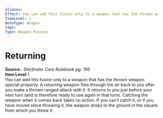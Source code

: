 ```yaml
---
aliases: 
Effect: You can add this fusion only to a weapon that has the thrown weapon special property. A _returning_ weapon flies through the air back to you after you make a thrown ranged attack with it. It returns to you just before your next turn (and is therefore ready to use again in that turn). Catching the weapon when it comes back takes no action. If you can’t catch it, or if you have moved since throwing it, the weapon drops to the ground in the square from which you threw it.
ItemLevel: 1
NoteType: Weapon
tags: 
Type: Weapon Fusions
---
```


# Returning

**Source**:: _Starfinder Core Rulebook pg. 195_  
**Item Level** 1  
You can add this fusion only to a weapon that has the thrown weapon special property. A _returning_ weapon flies through the air back to you after you make a thrown ranged attack with it. It returns to you just before your next turn (and is therefore ready to use again in that turn). Catching the weapon when it comes back takes no action. If you can’t catch it, or if you have moved since throwing it, the weapon drops to the ground in the square from which you threw it.
